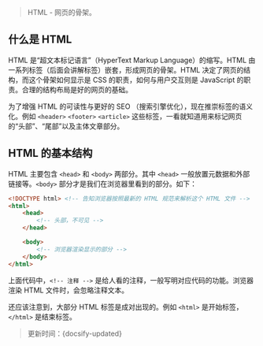 > HTML - 网页的骨架。

## 什么是 HTML

HTML 是“超文本标记语言”（HyperText Markup Language）的缩写。HTML 由一系列标签（后面会讲解标签）嵌套，形成网页的骨架。HTML 决定了网页的结构，而这个骨架如何显示是 CSS 的职责，如何与用户交互则是 JavaScript 的职责。合理的结构布局是好的网页的基础。

为了增强 HTML 的可读性与更好的 SEO （搜索引擎优化），现在推崇标签的语义化。例如 `<header>` `<footer>` `<article>` 这些标签，一看就知道用来标记网页的“头部”、“尾部”以及主体文章部分。

## HTML 的基本结构

HTML 主要包含 `<head>` 和 `<body>` 两部分。其中 `<head>` 一般放置元数据和外部链接等。`<body>` 部分才是我们在浏览器里看到的部分。如下：

```html
<!DOCTYPE html> <!-- 告知浏览器按照最新的 HTML 规范来解析这个 HTML 文件 -->
<html>
    <head>
        <!-- 头部，不可见 -->
    </head>

    <body>
        <!-- 浏览器渲染显示的部分 -->
    </body>
</html>
```

上面代码中，`<!-- 注释 -->` 是给人看的注释，一般写明对应代码的功能。浏览器渲染 HTML 文件时，会忽略注释文本。

还应该注意到，大部分 HTML 标签是成对出现的。例如 `<html>` 是开始标签，`</html>` 是结束标签。



> 更新时间：{docsify-updated}